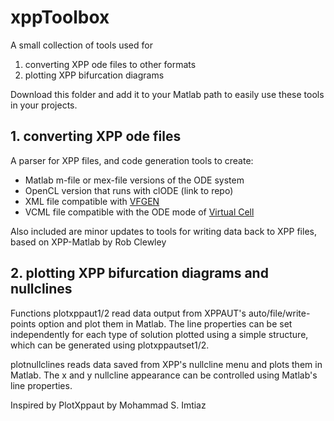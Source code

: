 # xppToolbox

A small collection of tools used for

1. converting XPP ode files to other formats
2. plotting XPP bifurcation diagrams

Download this folder and add it to your Matlab path to easily use these tools in your projects.

## 1. converting XPP ode files

A parser for XPP files, and code generation tools to create:

* Matlab m-file or mex-file versions of the ODE system
* OpenCL version that runs with clODE (link to repo)
* XML file compatible with [VFGEN](http://www.warrenweckesser.net/vfgen/)
* VCML file compatible with the ODE mode of [Virtual Cell](http://vcell.org/)

Also included are minor updates to tools for writing data back to XPP files, based on XPP-Matlab by Rob Clewley

## 2. plotting XPP bifurcation diagrams and nullclines

Functions plotxppaut1/2 read data output from XPPAUT's auto/file/write-points option and plot them in Matlab. The line properties can be set independently for each type of solution plotted using a simple structure, which can be generated using plotxppautset1/2. 

plotnullclines reads data saved from XPP's nullcline menu and plots them in Matlab. The x and y nullcline appearance can be controlled using Matlab's line properties.

Inspired by PlotXppaut by Mohammad S. Imtiaz
